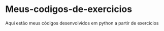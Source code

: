 # Meus-codigos-de-exercicios
 Aqui estão meus códigos desenvolvidos em python a partir de exercicios
